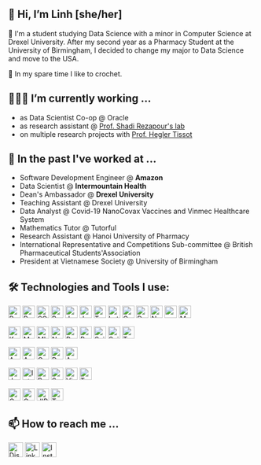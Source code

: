 ## 👋 Hi, I’m Linh [she/her]

👀 I'm a student studying Data Science with a minor in Computer Science at Drexel University. After my second year as a Pharmacy Student at the University of Birmingham, I decided to change my major to Data Science and move to the USA. 

🌱 In my spare time I like to crochet.

## 👩🏻‍💻 I’m currently working ...
- as Data Scientist Co-op @ Oracle
- as research assistant @ [Prof. Shadi Rezapour's lab](https://www.shadirezapour.com/about) 
- on multiple research projects with [Prof. Hegler Tissot](http://hextrato.com/)

## 💞️ In the past I've worked at ...
- Software Development Engineer @ **Amazon**
- Data Scientist @ **Intermountain Health**
- Dean's Ambassador @ **Drexel University**
- Teaching Assistant @ Drexel University
- Data Analyst @ Covid-19 NanoCovax Vaccines and Vinmec Healthcare System
- Mathematics Tutor @ Tutorful
- Research Assistant @ Hanoi University of Pharmacy 
- International Representative and Competitions Sub-committee @ British Pharmaceutical Students'Association
- President at Vietnamese Society @ University of Birmingham

## 🛠️ Technologies and Tools I use:
<p>
  <img alt="Python" src="https://img.shields.io/badge/Python-14354C?style=for-the-badge&logo=python&logoColor=white" height="25px"/>
  <img alt="R" src="https://img.shields.io/badge/r-%23276DC3.svg?style=for-the-badge&logo=r&logoColor=white" height="25px"/>
  <img alt="SQLite" src="https://img.shields.io/badge/sqlite-%2307405e.svg?style=for-the-badge&logo=sqlite&logoColor=white" height="25px"/>
  <img alt="Postgres" src="https://img.shields.io/badge/postgres-%23316192.svg?style=for-the-badge&logo=postgresql&logoColor=white" height="25px"/>
  <img alt="Java" src="https://img.shields.io/badge/java-%23ED8B00.svg?style=for-the-badge&logo=openjdk&logoColor=white" height="25px"/>
  <img alt="Javascript" src="https://img.shields.io/badge/javascript-%23323330.svg?style=for-the-badge&logo=javascript&logoColor=%23F7DF1E" height="25px"/>
  <img alt="Typescript" src="https://img.shields.io/badge/typescript-%23007ACC.svg?style=for-the-badge&logo=typescript&logoColor=white" height="25px"/>
  <img alt="LateX" src="https://img.shields.io/badge/latex-%23008080.svg?style=for-the-badge&logo=latex&logoColor=white" height="25px"/>
  <img alt="C" src="https://img.shields.io/badge/c-%2300599C.svg?style=for-the-badge&logo=c&logoColor=white" height="25px"/>
  <img alt="Dart" src="https://img.shields.io/badge/dart-%230175C2.svg?style=for-the-badge&logo=dart&logoColor=white" height="25px"/>
  <img alt="Nodejs" src="https://img.shields.io/badge/-Nodejs-43853d?style=flat-square&logo=Node.js&logoColor=white" height="25px"/>
  <img alt="npm" src="https://img.shields.io/badge/NPM-%23000000.svg?style=for-the-badge&logo=npm&logoColor=white" height="25px"/>
  <img alt="Material UI" src="https://img.shields.io/badge/Material--UI-0081CB?style=for-the-badge&logo=material-ui&logoColor=white" height="25px"/>
</p>
<p>
  <img alt="Keras" src="https://img.shields.io/badge/Keras-%23D00000.svg?style=for-the-badge&logo=Keras&logoColor=white" height="25px"/>
  <img alt="Matplotlib" src="https://img.shields.io/badge/Matplotlib-%23ffffff.svg?style=for-the-badge&logo=Matplotlib&logoColor=black" height="25px"/>
  <img alt="MLFlow" src="https://img.shields.io/badge/mlflow-%23d9ead3.svg?style=for-the-badge&logo=numpy&logoColor=blue" height="25px"/>
  <img alt="Numpy" src="https://img.shields.io/badge/numpy-%23013243.svg?style=for-the-badge&logo=numpy&logoColor=white" height="25px"/>
  <img alt="Pandas" src="https://img.shields.io/badge/pandas-%23150458.svg?style=for-the-badge&logo=pandas&logoColor=white" height="25px"/>
  <img alt="PyTorch" src="https://img.shields.io/badge/PyTorch-%23EE4C2C.svg?style=for-the-badge&logo=PyTorch&logoColor=white" height="25px"/>
  <img alt="Scikit" src="https://img.shields.io/badge/scikit--learn-%23F7931E.svg?style=for-the-badge&logo=scikit-learn&logoColor=white" height="25px"/>
  <img alt="SciPy" src="https://img.shields.io/badge/SciPy-%230C55A5.svg?style=for-the-badge&logo=scipy&logoColor=%white" height="25px"/>
  <img alt="TensorFlow" src="https://img.shields.io/badge/TensorFlow-%23FF6F00.svg?style=for-the-badge&logo=TensorFlow&logoColor=white" height="25px"/>
</p>
<p>
  <img alt="AWS" src="https://img.shields.io/badge/AWS-%23FF9900.svg?style=for-the-badge&logo=amazon-aws&logoColor=white" height="25px"/>
  <img alt="AWS DynamoDB" src="https://img.shields.io/badge/Amazon%20DynamoDB-4053D6?style=for-the-badge&logo=Amazon%20DynamoDB&logoColor=white" height="25px"/>
  <img alt="Google Cloud" src="https://img.shields.io/badge/GoogleCloud-%234285F4.svg?style=for-the-badge&logo=google-cloud&logoColor=white" height="25px"/>
  <img alt="Databricks" src="https://img.shields.io/badge/Databricks-FF3621?style=for-the-badge&logo=Databricks&logoColor=white" height="25px"/>
  <img alt="Apache Spark" src="https://img.shields.io/badge/Apache_Spark-FFFFFF?style=for-the-badge&logo=apachespark&logoColor=#E35A16" height="25px"/>
</p>
<p>
  <img alt="Jupyter" src="https://img.shields.io/badge/jupyter-%23FA0F00.svg?style=for-the-badge&logo=jupyter&logoColor=white" height="25px"/>
  <img alt="IntelliJ IDEA" src="https://img.shields.io/badge/IntelliJIDEA-000000.svg?style=for-the-badge&logo=intellij-idea&logoColor=white" height="25px"/>
  <img alt="R Studio" src="https://img.shields.io/badge/RStudio-4285F4?style=for-the-badge&logo=rstudio&logoColor=white" height="25px"/>
  <img alt="Spyder" src="https://img.shields.io/badge/Spyder-838485?style=for-the-badge&logo=spyder%20ide&logoColor=maroon" height="25px"/>
  <img alt="Visual Studio Code" src="https://img.shields.io/badge/Visual%20Studio%20Code-0078d7.svg?style=for-the-badge&logo=visual-studio-code&logoColor=white" height="25px"/>
  <img alt="Tableau" src="https://img.shields.io/badge/Tableau-E97627?style=for-the-badge&logo=Tableau&logoColor=white" height="25px"/>
</p>
<p>
  <img alt="Confluence" src="https://img.shields.io/badge/confluence-%23172BF4.svg?style=for-the-badge&logo=confluence&logoColor=white" height="25px"/>
  <img alt="Gradle" src="https://img.shields.io/badge/Gradle-02303A.svg?style=for-the-badge&logo=Gradle&logoColor=white" height="25px"/>
  <img alt="JIRA" src="https://img.shields.io/badge/jira-%230A0FFF.svg?style=for-the-badge&logo=jira&logoColor=white" height="25px"/>
  <img alt="Trello" src="https://img.shields.io/badge/Trello-%23026AA7.svg?style=for-the-badge&logo=Trello&logoColor=white" height="25px"/>
</p>

## 📫 How to reach me ...
<p>
  <a href="https://www.discord.gg/MHaAkaJ2YT" target="_blank"><img alt="Discord" src="https://img.shields.io/badge/Discord-5865F2?style=for-the-badge&logo=discord&logoColor=white" height="30px" /></a> 
  <a href="https://www.linkedin.com/in/linhpn0204/" target="_blank"><img alt="LinkedIn" src="https://img.shields.io/badge/linkedin-%230077B5.svg?&style=for-the-badge&logo=linkedin&logoColor=white"  height="30px"/></a> 
  <a href="https://www.instagram.com/npljnkk" target="_blank"><img alt="Instagram" src="https://img.shields.io/badge/Instagram-E4405F?style=for-the-badge&logo=instagram&logoColor=white"  height="30px"/></a>
</p>
